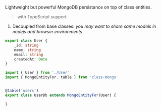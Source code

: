 Lightweight but powerful MongoDB persistance on top of class entities.

> with TypeScript support


1. Decoupled from base classes: _you may want to share same models in nodejs and browser environments_

```ts
export class User {
    _id: string
    name: string
    email: string
    createdAt: Date
}
```

```ts
import { User } from './User'
import { MongoEntityFor, table } from 'class-mongo'


@table('users')
export class UserDb extends MongoEntityFor(User) {

}

```

